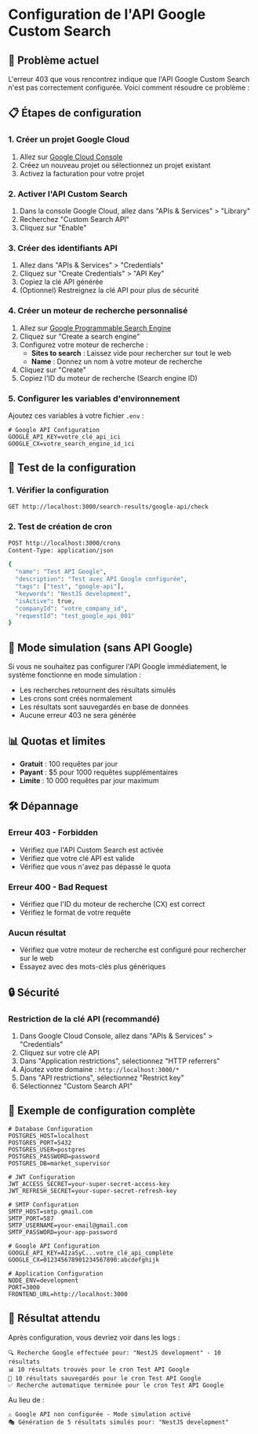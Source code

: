 # Configuration de l'API Google Custom Search

## 🚨 Problème actuel

L'erreur 403 que vous rencontrez indique que l'API Google Custom Search n'est pas correctement configurée. Voici comment résoudre ce problème :

## 📋 Étapes de configuration

### 1. Créer un projet Google Cloud

1. Allez sur [Google Cloud Console](https://console.cloud.google.com/)
2. Créez un nouveau projet ou sélectionnez un projet existant
3. Activez la facturation pour votre projet

### 2. Activer l'API Custom Search

1. Dans la console Google Cloud, allez dans "APIs & Services" > "Library"
2. Recherchez "Custom Search API"
3. Cliquez sur "Enable"

### 3. Créer des identifiants API

1. Allez dans "APIs & Services" > "Credentials"
2. Cliquez sur "Create Credentials" > "API Key"
3. Copiez la clé API générée
4. (Optionnel) Restreignez la clé API pour plus de sécurité

### 4. Créer un moteur de recherche personnalisé

1. Allez sur [Google Programmable Search Engine](https://programmablesearchengine.google.com/)
2. Cliquez sur "Create a search engine"
3. Configurez votre moteur de recherche :
   - **Sites to search** : Laissez vide pour rechercher sur tout le web
   - **Name** : Donnez un nom à votre moteur de recherche
4. Cliquez sur "Create"
5. Copiez l'ID du moteur de recherche (Search engine ID)

### 5. Configurer les variables d'environnement

Ajoutez ces variables à votre fichier `.env` :

```env
# Google API Configuration
GOOGLE_API_KEY=votre_clé_api_ici
GOOGLE_CX=votre_search_engine_id_ici
```

## 🧪 Test de la configuration

### 1. Vérifier la configuration

```bash
GET http://localhost:3000/search-results/google-api/check
```

### 2. Test de création de cron

```bash
POST http://localhost:3000/crons
Content-Type: application/json

{
  "name": "Test API Google",
  "description": "Test avec API Google configurée",
  "tags": ["test", "google-api"],
  "keywords": "NestJS development",
  "isActive": true,
  "companyId": "votre_company_id",
  "requestId": "test_google_api_001"
}
```

## 🔧 Mode simulation (sans API Google)

Si vous ne souhaitez pas configurer l'API Google immédiatement, le système fonctionne en mode simulation :

- Les recherches retournent des résultats simulés
- Les crons sont créés normalement
- Les résultats sont sauvegardés en base de données
- Aucune erreur 403 ne sera générée

## 📊 Quotas et limites

- **Gratuit** : 100 requêtes par jour
- **Payant** : $5 pour 1000 requêtes supplémentaires
- **Limite** : 10 000 requêtes par jour maximum

## 🛠️ Dépannage

### Erreur 403 - Forbidden
- Vérifiez que l'API Custom Search est activée
- Vérifiez que votre clé API est valide
- Vérifiez que vous n'avez pas dépassé le quota

### Erreur 400 - Bad Request
- Vérifiez que l'ID du moteur de recherche (CX) est correct
- Vérifiez le format de votre requête

### Aucun résultat
- Vérifiez que votre moteur de recherche est configuré pour rechercher sur le web
- Essayez avec des mots-clés plus génériques

## 🔒 Sécurité

### Restriction de la clé API (recommandé)

1. Dans Google Cloud Console, allez dans "APIs & Services" > "Credentials"
2. Cliquez sur votre clé API
3. Dans "Application restrictions", sélectionnez "HTTP referrers"
4. Ajoutez votre domaine : `http://localhost:3000/*`
5. Dans "API restrictions", sélectionnez "Restrict key"
6. Sélectionnez "Custom Search API"

## 📝 Exemple de configuration complète

```env
# Database Configuration
POSTGRES_HOST=localhost
POSTGRES_PORT=5432
POSTGRES_USER=postgres
POSTGRES_PASSWORD=password
POSTGRES_DB=market_supervisor

# JWT Configuration
JWT_ACCESS_SECRET=your-super-secret-access-key
JWT_REFRESH_SECRET=your-super-secret-refresh-key

# SMTP Configuration
SMTP_HOST=smtp.gmail.com
SMTP_PORT=587
SMTP_USERNAME=your-email@gmail.com
SMTP_PASSWORD=your-app-password

# Google API Configuration
GOOGLE_API_KEY=AIzaSyC...votre_clé_api_complète
GOOGLE_CX=012345678901234567890:abcdefghijk

# Application Configuration
NODE_ENV=development
PORT=3000
FRONTEND_URL=http://localhost:3000
```

## 🎯 Résultat attendu

Après configuration, vous devriez voir dans les logs :

```
🔍 Recherche Google effectuée pour: "NestJS development" - 10 résultats
📊 10 résultats trouvés pour le cron Test API Google
💾 10 résultats sauvegardés pour le cron Test API Google
✅ Recherche automatique terminée pour le cron Test API Google
```

Au lieu de :

```
⚠️ Google API non configurée - Mode simulation activé
🎭 Génération de 5 résultats simulés pour: "NestJS development"
``` 